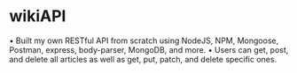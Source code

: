 # wikiAPI
• Built my own RESTful API from scratch using NodeJS, NPM, Mongoose, Postman, express, body-parser, MongoDB, and more.  • Users can get, post, and delete all articles as well as get, put, patch, and delete specific ones.
